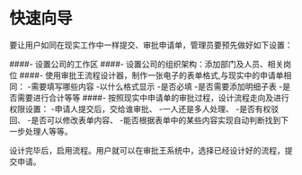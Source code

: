 # 快速向导
要让用户如同在现实工作中一样提交、审批申请单，管理员要预先做好如下设置：

####- 设置公司的工作区
####- 设置公司的组织架构：添加部门及人员、相关岗位
####- 使用审批王流程设计器，制作一张电子的表单格式,与现实中的申请单相同：
          -需要填写哪些内容
          -以什么格式显示
          -是否必填
          -是否需要添加明细子表
          -是否需要进行合计等等
####- 按照现实中申请单的审批过程，设计流程走向及进行权限设置：
          -申请人提交后，交给谁审批、
          -一人还是多人处理、
          -是否有权驳回、
          -是否可以修改表单内容、
          -能否根据表单中的某些内容实现自动判断找到下一步处理人等等。

设计完毕后，启用流程。用户就可以在审批王系统中，选择已经设计好的流程，提交申请。
